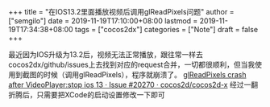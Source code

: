 +++
title = "在IOS13.2里面播放视频后调用glReadPixels问题"
author = ["semgilo"]
date = 2019-11-19T17:10:00+08:00
lastmod = 2019-11-19T17:34:38+08:00
tags = ["cocos2dx"]
categories = ["Note"]
draft = false
+++

最近因为IOS升级为13.2后，视频无法正常播放，跟往常一样去cocos2dx/github/issues上去找到对应的request合并，一切都很顺利，但当我使用到截图的时候（调用glReadPixels），程序就崩溃了。
    [glReadPixels crash after VideoPlayer:stop ios 13 · Issue #20270 · cocos2d/cocos2d-x](https://github.com/cocos2d/cocos2d-x/issues/20270)
    经过一翻折腾后，只需要把XCode的启动设置修改一下即可
